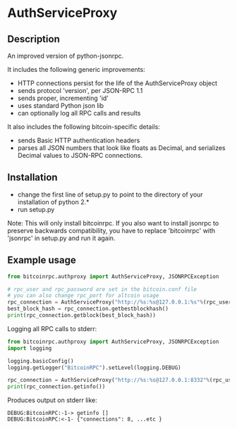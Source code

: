 AuthServiceProxy
================

Description
-----------
An improved version of python-jsonrpc.

It includes the following generic improvements:

- HTTP connections persist for the life of the AuthServiceProxy object
- sends protocol 'version', per JSON-RPC 1.1
- sends proper, incrementing 'id'
- uses standard Python json lib
- can optionally log all RPC calls and results

It also includes the following bitcoin-specific details:

- sends Basic HTTP authentication headers
- parses all JSON numbers that look like floats as Decimal,
  and serializes Decimal values to JSON-RPC connections.

Installation
------------

- change the first line of setup.py to point to the directory of your installation of python 2.*
- run setup.py

Note: This will only install bitcoinrpc. If you also want to install jsonrpc to preserve 
backwards compatibility, you have to replace 'bitcoinrpc' with 'jsonrpc' in setup.py and run it again.

Example usage
-------------

```python
from bitcoinrpc.authproxy import AuthServiceProxy, JSONRPCException

# rpc_user and rpc_password are set in the bitcoin.conf file
# you can also change rpc_port for altcoin usage
rpc_connection = AuthServiceProxy("http://%s:%s@127.0.0.1:%s"%(rpc_user, rpc_password, rcp_port))
best_block_hash = rpc_connection.getbestblockhash()
print(rpc_connection.getblock(best_block_hash))
```

Logging all RPC calls to stderr:

```python
from bitcoinrpc.authproxy import AuthServiceProxy, JSONRPCException
import logging

logging.basicConfig()
logging.getLogger("BitcoinRPC").setLevel(logging.DEBUG)

rpc_connection = AuthServiceProxy("http://%s:%s@127.0.0.1:8332"%(rpc_user, rpc_password))
print(rpc_connection.getinfo())
```

Produces output on stderr like:

    DEBUG:BitcoinRPC:-1-> getinfo []
    DEBUG:BitcoinRPC:<-1- {"connections": 8, ...etc }
